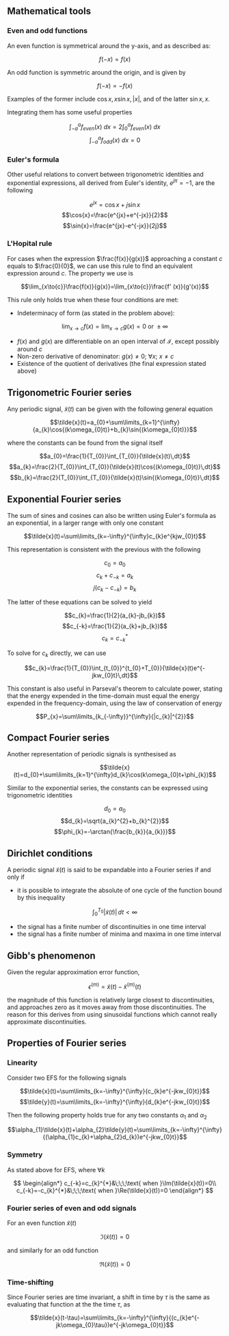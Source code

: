 ## Mathematical tools

### Even and odd functions

An even function is symmetrical around the y-axis, and as described as:

$$f(-x)=f(x)$$

An odd function is symmetric around the origin, and is given by

$$f(-x)=-f(x)$$

Examples of the former include $\cos{x},\, x\sin{x},\, |x|$, and of the latter $\sin{x},\, x$.

Integrating them has some useful properties

$$\int_{-a}^{a}f_{even}(x)\ dx=2\int_{0}^{a}f_{even}(x)\ dx$$
$$\int_{-a}^{a}f_{odd}(x)\ dx=0$$

### Euler's formula

Other useful relations to convert between trigonometric identities and exponential expressions, all derived from Euler's identity, $e^{j\pi}=-1$, are the following

$$e^{jx}=\cos{x}+j\sin{x}$$
$$\cos{x}=\frac{e^{jx}+e^{-jx}}{2}$$
$$\sin{x}=\frac{e^{jx}-e^{-jx}}{2j}$$

### L'Hopital rule

For cases when the expression $\frac{f(x)}{g(x)}$ approaching a constant $c$ equals to $\frac{0}{0}$, we can use this rule to find an equivalent expression around $c$. The property we use is

$$\lim_{x\to{c}}\frac{f(x)}{g(x)}=\lim_{x\to{c}}\frac{f'
(x)}{g'(x)}$$

This rule only holds true when these four conditions are met:

- Indeterminacy of form (as stated in the problem above):

$$\lim_{x\to{c}}{f(x)}=\lim_{x\to{c}}{g(x)}=0\text{ or }\pm\infty$$

- $f(x)$ and $g(x)$ are differentiable on an open interval of $\mathcal{I}$, except possibly around $c$
- Non-zero derivative of denominator: $g(x)\ne{0}$; $\forall{x}$; $x\ne{c}$
- Existence of the quotient of derivatives (the final expression stated above)

## Trigonometric Fourier series

Any periodic signal, $\tilde{x}(t)$ can be given with the following general equation

$$\tilde{x}(t)=a_{0}+\sum\limits_{k=1}^{\infty}{a_{k}\cos{(k\omega_{0}t)}+b_{k}\sin{(k\omega_{0}t)}}$$

where the constants can be found from the signal itself

$$a_{0}=\frac{1}{T_{0}}\int_{T_{0}}{\tilde{x}(t)\,dt}$$
$$a_{k}=\frac{2}{T_{0}}\int_{T_{0}}{\tilde{x}(t)\cos{(k\omega_{0}t)}\,dt}$$
$$b_{k}=\frac{2}{T_{0}}\int_{T_{0}}{\tilde{x}(t)\sin{(k\omega_{0}t)}\,dt}$$

## Exponential Fourier series

The sum of sines and cosines can also be written using Euler's formula as an exponential, in a larger range with only one constant

$$\tilde{x}(t)=\sum\limits_{k=-\infty}^{\infty}c_{k}e^{kjw_{0}t}$$

This representation is consistent with the previous with the following

$$c_{0}=a_{0}$$
$$c_{k}+c_{-k}=a_{k}$$
$$j(c_{k}-c_{-k})=b_{k}$$

The latter of these equations can be solved to yield

$$c_{k}=\frac{1}{2}(a_{k}-jb_{k})$$
$$c_{-k}=\frac{1}{2}(a_{k}+jb_{k})$$
$$c_{k}=c_{-k}^{*}$$

To solve for $c_{k}$ directly, we can use

$$c_{k}=\frac{1}{T_{0}}\int_{t_{0}}^{t_{0}+T_{0}}{\tilde{x}(t)e^{-jkw_{0}t}\,dt}$$

This constant is also useful in Parseval's theorem to calculate power, stating that the energy expended in the time-domain must equal the energy expended in the frequency-domain, using the law of conservation of energy

$$P_{x}=\sum\limits_{k_{-\infty}}^{\infty}{|c_{k}|^{2}}$$

## Compact Fourier series

Another representation of periodic signals is synthesised as

$$\tilde{x}(t)=d_{0}+\sum\limits_{k=1}^{\infty}d_{k}\cos(k\omega_{0}t+\phi_{k})$$

Similar to the exponential series, the constants can be expressed using trigonometric identities

$$d_{0}=a_{0}$$
$$d_{k}=\sqrt{a_{k}^{2}+b_{k}^{2}}$$
$$\phi_{k}=-\arctan{\frac{b_{k}}{a_{k}}}$$

## Dirichlet conditions

A periodic signal $\tilde{x}(t)$ is said to be expandable into a Fourier series if and only if

- it is possible to integrate the absolute of one cycle of the function bound by this inequality

$$\int_{0}^{T_{0}}{|\tilde{x}(t)|\,dt}<\infty$$

- the signal has a finite number of discontinuities in one time interval
- the signal has a finite number of minima and maxima in one time interval

## Gibb's phenomenon

Given the regular approximation error function,

$$\epsilon^{(m)}=\tilde{x}(t)-\tilde{x}^{(m)}(t)$$

the magnitude of this function is relatively large closest to discontinuities, and approaches zero as it moves away from those discontinuities. The reason for this derives from using sinusoidal functions which cannot really approximate discontinuities.

## Properties of Fourier series

### Linearity

Consider two EFS for the following signals

$$\tilde{x}(t)=\sum\limits_{k=-\infty}^{\infty}{c_{k}e^{-jkw_{0}t}}$$
$$\tilde{y}(t)=\sum\limits_{k=-\infty}^{\infty}{d_{k}e^{-jkw_{0}t}}$$

Then the following property holds true for any two constants $\alpha_{1}$ and $\alpha_{2}$

$$\alpha_{1}\tilde{x}(t)+\alpha_{2}\tilde{y}(t)=\sum\limits_{k=-\infty}^{\infty}{(\alpha_{1}c_{k}+\alpha_{2}d_{k})e^{-jkw_{0}t}}$$

### Symmetry

As stated above for EFS, where $\forall{k}$

$$
\begin{align*}
c_{-k}=c_{k}^{*}&\;\;\;\text{ when }\Im(\tilde{x}(t))=0\\
c_{-k}=-c_{k}^{*}&\;\;\;\text{ when }\Re(\tilde{x}(t))=0
\end{align*}
$$

### Fourier series of even and odd signals

For an even function $\tilde{x}(t)$

$$\Im(\tilde{x}(t))=0$$

and similarly for an odd function

$$\Re(\tilde{x}(t))=0$$

### Time-shifting

Since Fourier series are time invariant, a shift in time by $\tau$ is the same as evaluating that function at the the time $\tau$, as

$$\tilde{x}(t-\tau)=\sum\limits_{k=-\infty}^{\infty}{(c_{k}e^{-jk\omega_{0}\tau})e^{-jk\omega_{0}t}}$$
